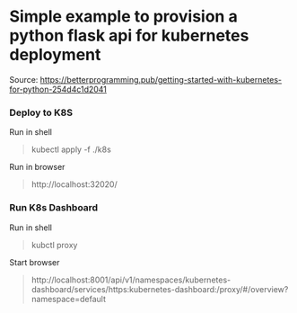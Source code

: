 # Simple example to provision a python flask api for kubernetes deployment 

Source: https://betterprogramming.pub/getting-started-with-kubernetes-for-python-254d4c1d2041

### Deploy to K8S

Run in shell
> kubectl apply -f ./k8s

Run in browser
> http://localhost:32020/

### Run K8s Dashboard

Run in shell
 > kubctl proxy
 
 Start browser
> http://localhost:8001/api/v1/namespaces/kubernetes-dashboard/services/https:kubernetes-dashboard:/proxy/#/overview?namespace=default